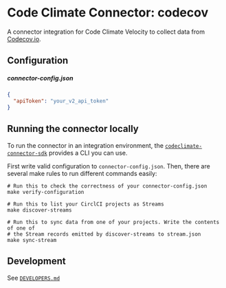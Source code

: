 # Code Climate Connector: codecov

A connector integration for Code Climate Velocity to collect data from
[Codecov.io](https://codevoc.io).

## Configuration

##### **connector-config.json**
```json
{
  "apiToken": "your_v2_api_token"
}
```

## Running the connector locally

To run the connector in an integration environment, the
[`codeclimate-connector-sdk`][sdk] provides a CLI you can use.

First write valid configuration to `connector-config.json`. Then, there are
several make rules to run different commands easily:

```
# Run this to check the correctness of your connector-config.json
make verify-configuration

# Run this to list your CirclCI projects as Streams
make discover-streams

# Run this to sync data from one of your projects. Write the contents of one of
# the Stream records emitted by discover-streams to stream.json
make sync-stream
```

[sdk]: https://github.com/codeclimate/codeclimate-connector-sdk

## Development

See [`DEVELOPERS.md`](DEVELOPERS.md)
